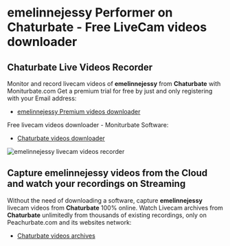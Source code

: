 # emelinnejessy Performer on Chaturbate - Free LiveCam videos downloader

## Chaturbate Live Videos Recorder

Monitor and record livecam videos of **emelinnejessy** from **Chaturbate** with Moniturbate.com
Get a premium trial for free by just and only registering with your Email address:
* [emelinnejessy Premium videos downloader](https://moniturbate.com/request-demo-licence-key.html)

Free livecam videos downloader - Moniturbate Software:
* [Chaturbate videos downloader](https://moniturbate.com/moniturbate-download-software.html)

![emelinnejessy livecam videos recorder](https://peachurnet.com/templates/moniturbate-software.png)


## Capture emelinnejessy videos from the Cloud and watch your recordings on Streaming

Without the need of downloading a software, capture **emelinnejessy** livecam videos from **Chaturbate** 100% online.
Watch Livecam archives from **Chaturbate** unlimitedly from thousands of existing recordings, only on Peachurbate.com and its websites network:
* [Chaturbate videos archives](https://peachurnet.com/)